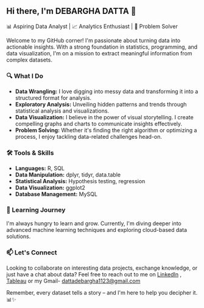 ## Hi there, I'm DEBARGHA DATTA 👋

📊 Aspiring Data Analyst | 📈 Analytics Enthusiast | 🧠 Problem Solver

Welcome to my GitHub corner! I'm passionate about turning data into actionable insights. With a strong foundation in statistics, programming, and data visualization, I'm on a mission to extract meaningful information from complex datasets.

### 🔍 What I Do

- **Data Wrangling:** I love digging into messy data and transforming it into a structured format for analysis. 
- **Exploratory Analysis:** Unveiling hidden patterns and trends through statistical analysis and visualizations.
- **Data Visualization:** I believe in the power of visual storytelling. I create compelling graphs and charts to communicate insights effectively.
- **Problem Solving:** Whether it's finding the right algorithm or optimizing a process, I enjoy tackling data-related challenges head-on.

### 🛠️ Tools & Skills

- **Languages:** R, SQL
- **Data Manipulation:** dplyr, tidyr, data.table
- **Statistical Analysis:** Hypothesis testing, regression
- **Data Visualization:** ggplot2
- **Database Management:** MySQL

### 🌱 Learning Journey

I'm always hungry to learn and grow. Currently, I'm diving deeper into advanced machine learning techniques and exploring cloud-based data solutions.

### 📫 Let's Connect

Looking to collaborate on interesting data projects, exchange knowledge, or just have a chat about data? Feel free to reach out to me on [LinkedIn](www.linkedin.com/in/debargha-datta02) , [Tableau](https://public.tableau.com/app/profile/debargha.datta) or my Gmail- dattadebargha1123@gmail.com

Remember, every dataset tells a story – and I'm here to help you decipher it. 📊✨

